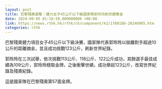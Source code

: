 ```yaml
---
layout: post
title: 巴黎殘奧直擊｜健力女子45公斤以下級國家隊郭玲玲刷世績奪金
date: 2024-09-05 01:18:59.000000000 +08:00
link: https://news.rthk.hk/rthk/ch/component/k2/1769160-20240905.htm
categories: rthk
---
```


巴黎殘奧健力項目女子45公斤以下級決賽，國家隊代表郭玲玲以拋離對手超過10公斤的距離摘金，並且成功挑戰123公斤，刷新世界紀錄。

郭玲玲在三次試舉，依次挑戰113公斤、118公斤、122公斤成功，其餘選手最佳成績為109公斤，郭玲玲穩取金牌，之後衝擊世績，成功舉起123公斤，改寫世界紀錄及殘奧紀錄。

這是國家隊在巴黎殘奧第57面金牌。
